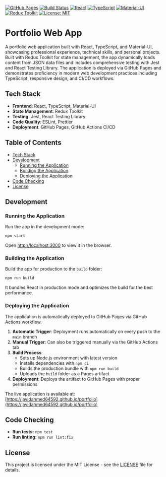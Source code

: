[![GitHub Pages](https://img.shields.io/badge/GitHub%20Pages-Live-brightgreen?logo=github)](https://javidahmed64592.github.io/portfolio)
[![Build Status](https://img.shields.io/github/actions/workflow/status/javidahmed64592/portfolio/deploy.yml?branch=main&logo=github)](https://github.com/javidahmed64592/portfolio/actions)
[![React](https://img.shields.io/badge/React-19+-61DAFB?logo=react)](https://reactjs.org/)
[![TypeScript](https://img.shields.io/badge/TypeScript-4+-3178C6?logo=typescript)](https://www.typescriptlang.org/)
[![Material-UI](https://img.shields.io/badge/Material--UI-7+-007FFF?logo=mui)](https://mui.com/)
[![Redux Toolkit](https://img.shields.io/badge/Redux%20Toolkit-2+-764ABC?logo=redux)](https://redux-toolkit.js.org/)
[![License: MIT](https://img.shields.io/badge/License-MIT-yellow.svg)](https://opensource.org/licenses/MIT)

<!-- omit from toc -->
# Portfolio Web App
A portfolio web application built with React, TypeScript, and Material-UI, showcasing professional experience, technical skills, and personal projects.
Built with Redux Toolkit for state management, the app dynamically loads content from JSON data files and includes comprehensive testing with Jest and React Testing Library.
The application is deployed via GitHub Pages and demonstrates proficiency in modern web development practices including TypeScript, responsive design, and CI/CD workflows.

## Tech Stack

- **Frontend**: React, TypeScript, Material-UI
- **State Management**: Redux Toolkit
- **Testing**: Jest, React Testing Library
- **Code Quality**: ESLint, Prettier
- **Deployment**: GitHub Pages, GitHub Actions CI/CD

<!-- omit from toc -->
## Table of Contents
- [Tech Stack](#tech-stack)
- [Development](#development)
  - [Running the Application](#running-the-application)
  - [Building the Application](#building-the-application)
  - [Deploying the Application](#deploying-the-application)
- [Code Checking](#code-checking)
- [License](#license)

## Development

### Running the Application
Run the app in the development mode:

```sh
npm start
```

Open [http://localhost:3000](http://localhost:3000) to view it in the browser.

### Building the Application
Build the app for production to the `build` folder:

```sh
npm run build
```

It bundles React in production mode and optimizes the build for the best performance.

### Deploying the Application
The application is automatically deployed to GitHub Pages via GitHub Actions workflow.

1. **Automatic Trigger**: Deployment runs automatically on every push to the `main` branch
1. **Manual Trigger**: Can also be triggered manually via the GitHub Actions tab
1. **Build Process**:
   - Sets up Node.js environment with latest version
   - Installs dependencies with `npm ci`
   - Builds the production bundle with `npm run build`
   - Uploads the `build` folder as a Pages artifact
1. **Deployment**: Deploys the artifact to GitHub Pages with proper permissions

The live application is available at: [https://javidahmed64592.github.io/portfolio](https://javidahmed64592.github.io/portfolio)

## Code Checking

- **Run tests:** `npm test`
- **Run linting:** `npm run lint:fix`

## License

This project is licensed under the MIT License - see the [LICENSE](LICENSE) file for details.
